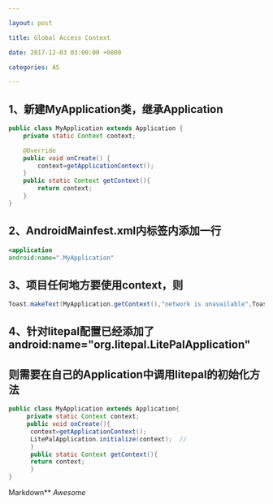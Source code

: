 ```yaml
---

layout: post  

title: Global Access Context

date: 2017-12-03 03:00:00 +0800 

categories: AS  

---
```


## 1、新建MyApplication类，继承Application

```java
public class MyApplication extends Application {
    private static Context context;

    @Override
    public void onCreate() {
        context=getApplicationContext();
    }
    public static Context getContext(){
        return context;
    }
}
```



## 2、AndroidMainfest.xml内<application>标签内添加一行

```xml
<application    
android:name=".MyApplication"
```

## 3、项目任何地方要使用context，则

```java
Toast.makeText(MyApplication.getContext(),"network is unavailable",Toast.LENGTH_SHORT).show();
```

## 4、针对litepal配置已经添加了android:name="org.litepal.LitePalApplication"

## 则需要在自己的Application中调用litepal的初始化方法

```java
public class MyApplication extends Application{
     private static Context context;
     public void onCreate(){
      context=getApplicationContext();
      LitePalApplication.initialize(context);  //
      }
      public static Context getContext(){
      return context;
      }
}
```

Markdown**
*Awesome*